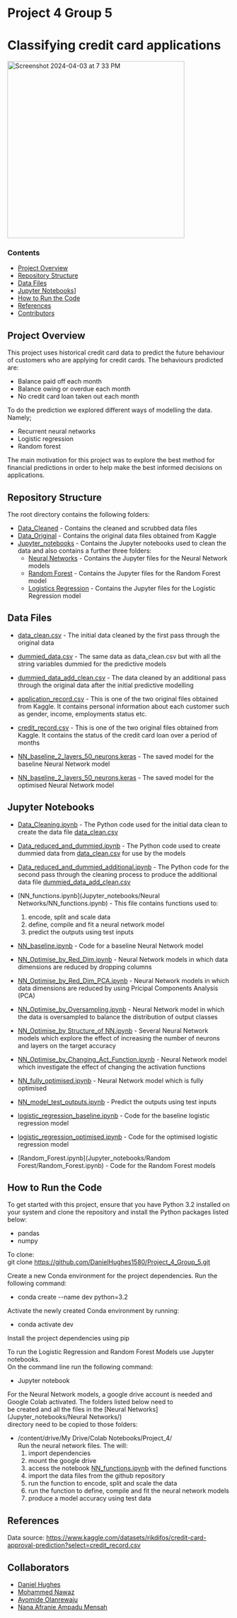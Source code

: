 # Project 4 Group 5

# Classifying credit card applications

<img width="400" alt="Screenshot 2024-04-03 at 7 33 PM" src="https://cdn.britannica.com/02/160902-050-B58BAD84/Credit-cards.jpg">


### Contents
- [Project Overview](#Project-Overview)
- [Repository Structure](#Repository-Structure)
- [Data Files](#Data-Files)  
- [Jupyter Notebooks](#Jupyter-Notebooks)]
- [How to Run the Code](#How-to-Run-the-Code)
- [References](#References)
- [Contributors](Contributors)

## Project Overview

This project uses historical credit card data to predict the future behaviour of customers who are applying for credit cards. The behaviours prodicted are:  

- Balance paid off each month
- Balance owing or overdue each month
- No credit card loan taken out each month

To do the prediction we explored different ways of modelling the data. Namely;

- Recurrent neural networks
- Logistic regression
- Random forest

The main motivation for this project was to explore the best method for financial predictions in order to help make the best informed decisions on applications.

## Repository Structure  
The root directory contains the following folders:  
- [Data_Cleaned](Data_Cleaned) - Contains the cleaned and scrubbed data files
- [Data_Original](Data_Original) - Contains the original data files obtained from Kaggle
- [Jupyter_notebooks](Jupyter_notebooks) - Contains the Jupyter notebooks used to clean the data and also contains a further three folders:
    - [Neural Networks](Jupyter_notebooks/Neural%20Networks/) - Contains the Jupyter files for the Neural Network models
    - [Random Forest](Jupyter_notebooks/Random%20Forest) - Contains the Jupyter files for the Random Forest model
    - [Logistics Regression](Jupyter_notebooks/logistics%20regression) - Contains the Jupyter files for the Logistic Regression model 


## Data Files
- [data_clean.csv](Data_Cleaned/data_clean.csv) - The initial data cleaned by the first pass through the original data 
- [dummied_data.csv](Data_Cleaned/dummied_data.csv) - The same data as data_clean.csv but with all the string variables dummied for the predictive models
- [dummied_data_add_clean.csv](Data_Cleaned/dummied_data_add_clean.csv) - The data cleaned by an additional pass through the original data after the initial predictive modelling

- [application_record.csv](Data_originial/application_record.csv) - This is one of the two original files obtained from Kaggle. It contains personal information about each customer such as gender, income, employments status etc.
- [credit_record.csv](Data_originial/credit_record.csv) - This is one of the two original files obtained from Kaggle. It contains the status of the credit card loan over a period of months

- [NN_baseline_2_layers_50_neurons.keras](Jupyter_notebooks/Neural%20Networks/NN_baseline_2_layers_50_neurons.keras) - The saved model for the baseline Neural Network model
- [NN_baseline_2_layers_50_neurons.keras](Jupyter_notebooks/Neural%20Networks/NN_opt_fully_3_layers_100_tanh_neurons.keras) - The saved model for the optimised Neural Network model 


## Jupyter Notebooks
- [Data_Cleaning.ipynb](Data_Cleaning.ipynb) - The Python code used for the initial data clean to create the data file [data_clean.csv](Data_Cleaned/data_clean.csv)
- [Data_reduced_and_dummied.ipynb](Data_reduced_and_dummied.ipynb) - The Python code used to create dummied data from [data_clean.csv](Data_Cleaned/data_clean.csv) for use by the models  
- [Data_reduced_and_dummied_additional.ipynb](Data_reduced_and_dummied_additional.ipynb) - The Python code for the second pass through the cleaning process to produce the additional data file [dummied_data_add_clean.csv](Data_Cleaned/dummied_data_add_clean.csv) 

- [NN_functions.ipynb](Jupyter_notebooks/Neural Networks/NN_functions.ipynb) - This file contains functions used to:    
    1) encode, split and scale data  
    2) define, compile and fit a neural network model    
    3) predict the outputs using test inputs    
- [NN_baseline.ipynb](Jupyter_notebooks/Neural%20Networks/NN_baseline.ipynb) - Code for a baseline Neural Network model
- [NN_Optimise_by_Red_Dim.ipynb](Jupyter_notebooks/Neural%20Networks/NN_Optimise_by_Red_Dim.ipynb) - Neural Network models in which data dimensions are reduced by dropping columns
- [NN_Optimise_by_Red_Dim_PCA.ipynb](Jupyter_notebooks/Neural%20Networks/NN_Optimise_by_Red_Dim_PCA.ipynb) - Neural Network models in which data dimensions are reduced by using Pricipal Components Analysis (PCA)
- [NN_Optimise_by_Oversampling.ipynb](NN_Optimise_by_Oversampling) - Neural Network model in which the data is oversampled to balance the distribution of output classes
- [NN_Optimise_by Structure_of NN.ipynb](NN_Optimise_by%20Structure_of%20NN.ipynb) - Several Neural Network models which explore the effect of increasing the number of neurons and layers on the target accuracy
- [NN_Optimise_by_Changing_Act_Function.ipynb](NN_Optimise_by_Changing_Act_Function.ipynb) - Neural Network model which investigate the effect of changing the activation functions
- [NN_fully_optimised.ipynb](NN_fully_optimised.ipynb) - Neural Network model which is fully optimised
- [NN_model_test_outputs.ipynb](NN_model_test_outputs.ipynb) - Predict the outputs using test inputs

- [logistic_regression_baseline.ipynb](Jupyter_notebooks/logistics%20regression/logistic_regression_baseline.ipynb) - Code for the baseline logistic regression model
- [logistic_regression_optimised.ipynb](Jupyter_notebooks/logistics%20regression/logistic_regression_optimised.ipynb) - Code for the optimised logistic regression model

- [Random_Forest.ipynb](Jupyter_notebooks/Random Forest/Random_Forest.ipynb) - Code for the Random Forest models


## How to Run the Code

To get started with this project, ensure that you have Python 3.2 installed on your system and clone the repository and install the Python packages listed below:  
- pandas
- numpy

To clone:  
    git clone https://github.com/DanielHughes1580/Project_4_Group_5.git

Create a new Conda environment for the project dependencies. Run the following command:  
- conda create --name dev python=3.2

Activate the newly created Conda environment by running:
- conda activate dev

Install the project dependencies using pip

To run the Logistic Regression and Random Forest Models use Jupyter notebooks.   
On the command line run the following command:  
- Jupyter notebook

For the Neural Network models, a google drive account is needed and Google Colab activated. The folders listed below need to   
be created and all the files in the [Neural Networks](Jupyter_notebooks/Neural Networks/)   
directory need to be copied to those folders:    
- /content/drive/My Drive/Colab Notebooks/Project_4/    
Run the neural network files. The will:  
    1) import dependencies  
    2) mount the google drive  
    3) access the notebook [NN_functions.ipynb](Jupyter_notebooks/Neural-Networks/NN_functions.ipynb) with the defined functions  
    4) import the data files from the github repository  
    5) run the function to encode, split and scale the data  
    6) run the function to define, compile and fit the neural network models  
    7) produce a model accuracy using test data  


## References
Data source:
https://www.kaggle.com/datasets/rikdifos/credit-card-approval-prediction?select=credit_record.csv

## Collaborators
- [Daniel Hughes](DanielHughes1580)
- [Mohammed Nawaz](https://github.com/MoNawaz101)
- [Ayomide Olanrewaju](Edimayo5)
- [Nana Afranie Ampadu Mensah](Mendev95)














